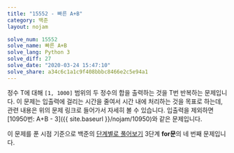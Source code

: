 ```yaml
---
title: "15552 - 빠른 A+B"
category: 백준
layout: nojam

solve_num: 15552
solve_name: 빠른 A+B
solve_lang: Python 3
solve_diff: 27
solve_date: "2020-03-24 15:47:10"
solve_share: a34c6c1a1c9f408bbbc8466e2c5e94a1
---
```


정수 T에 대해 `[1, 1000]` 범위의 두 정수의 합을 출력하는 것을 T번 반복하는 문제입니다. 이 문제는 입출력에 걸리는 시간을 줄여서 시간 내에 처리하는 것을 목표로 하는데, 관련 내용은 위의 문제 링크로 들어가서 자세히 볼 수 있습니다. 입출력을 제외하면 [10950번: A+B - 3]({{ site.baseurl }}/nojam/10950)와 같은 문제입니다.

이 문제를 푼 시점 기준으로 백준의 [단계별로 풀어보기](http://noj.am/p/s) 3단계 **for문**의 네 번째 문제입니다.
